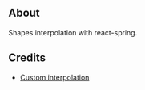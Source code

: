 ## About

Shapes interpolation with react-spring.

## Credits

* [Custom interpolation](https://codesandbox.io/embed/lwpkp46om)
